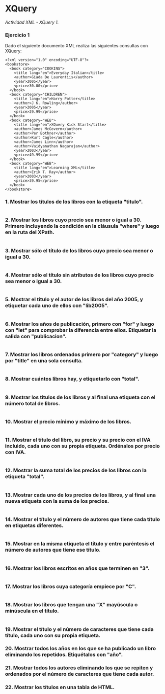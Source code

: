 # XQuery

_Actividad XML - XQuery 1._

### Ejercicio 1

Dado el siguiente documento XML realiza las siguientes consultas con XQuery:

```
<?xml version="1.0" encoding="UTF-8"?>
<bookstore>
  <book category="COOKING">
    <title lang="en">Everyday Italian</title>
    <author>Giada De Laurentiis</author>
    <year>2005</year>
    <price>30.00</price>
  </book>
  <book category="CHILDREN">
    <title lang="en">Harry Potter</title>
    <author>J K. Rowling</author>
    <year>2005</year>
    <price>29.99</price>
  </book>
  <book category="WEB">
    <title lang="en">XQuery Kick Start</title>
    <author>James McGovern</author>
    <author>Per Bothner</author>
    <author>Kurt Cagle</author>
    <author>James Linn</author>
    <author>Vaidyanathan Nagarajan</author>
    <year>2003</year>
    <price>49.99</price>
  </book>
  <book category="WEB">
    <title lang="en">Learning XML</title>
    <author>Erik T. Ray</author>
    <year>2003</year>
    <price>39.95</price>
  </book>
</bookstore> 
```
### 1.	Mostrar los títulos de los libros con la etiqueta "titulo".
```
```
### 2.	Mostrar los libros cuyo precio sea menor o igual a 30. Primero incluyendo la condición en la cláusula "where" y luego en la ruta del XPath.
```
```
### 3.	Mostrar sólo el título de los libros cuyo precio sea menor o igual a 30.
```
```
### 4.	Mostrar sólo el título sin atributos de los libros cuyo precio sea menor o igual a 30.
```
```
### 5.	Mostrar el título y el autor de los libros del año 2005, y etiquetar cada uno de ellos con "lib2005".
```
```
### 6.	Mostrar los años de publicación, primero con "for" y luego con "let" para comprobar la diferencia entre ellos. Etiquetar la salida con "publicacion".
```
```
### 7.	Mostrar los libros ordenados primero por "category" y luego por "title" en una sola consulta.
```
```
### 8.	Mostrar cuántos libros hay, y etiquetarlo con "total".
```
```
### 9.	Mostrar los títulos de los libros y al final una etiqueta con el número total de libros.
```
```
### 10.	Mostrar el precio mínimo y máximo de los libros.
```
```
### 11.	Mostrar el título del libro, su precio y su precio con el IVA incluido, cada uno con su propia etiqueta. Ordénalos por precio con IVA.
```
```
### 12.	Mostrar la suma total de los precios de los libros con la etiqueta "total".
```
```
### 13.	Mostrar cada uno de los precios de los libros, y al final una nueva etiqueta con la suma de los precios.
```
```
### 14.	Mostrar el título y el número de autores que tiene cada título en etiquetas diferentes.
```
```
### 15.	Mostrar en la misma etiqueta el título y entre paréntesis el número de autores que tiene ese título.
```
```
### 16.	Mostrar los libros escritos en años que terminen en "3".
```
```
### 17.	Mostrar los libros cuya categoría empiece por "C".
```
```
### 18.	Mostrar los libros que tengan una "X" mayúscula o minúscula en el título.
```
```
### 19.	Mostrar el título y el número de caracteres que tiene cada título, cada uno con su propia etiqueta.

### 20.	Mostrar todos los años en los que se ha publicado un libro eliminando los repetidos. Etiquétalos con "año".

### 21.	Mostrar todos los autores eliminando los que se repiten y ordenados por el número de caracteres que tiene cada autor.

### 22.	Mostrar los títulos en una tabla de HTML.

 
